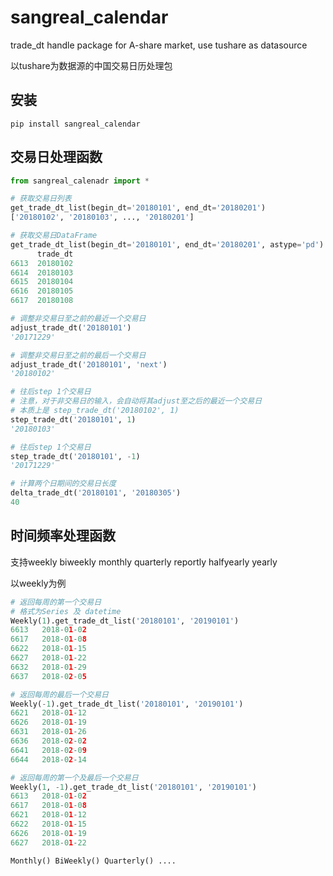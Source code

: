 # sangreal_calendar
trade_dt handle package for A-share market, use tushare as datasource

以tushare为数据源的中国交易日历处理包

## 安装

```pip install sangreal_calendar```

## 交易日处理函数

```python
from sangreal_calenadr import *

# 获取交易日列表
get_trade_dt_list(begin_dt='20180101', end_dt='20180201')
['20180102', '20180103', ..., '20180201']
```

```python
# 获取交易日DataFrame
get_trade_dt_list(begin_dt='20180101', end_dt='20180201', astype='pd')
      trade_dt
6613  20180102
6614  20180103
6615  20180104
6616  20180105
6617  20180108
```

```python
# 调整非交易日至之前的最近一个交易日
adjust_trade_dt('20180101')
'20171229'
```

```python
# 调整非交易日至之前的最后一个交易日
adjust_trade_dt('20180101', 'next')
'20180102'
```

```python
# 往后step 1个交易日
# 注意，对于非交易日的输入，会自动将其adjust至之后的最近一个交易日
# 本质上是 step_trade_dt('20180102', 1)
step_trade_dt('20180101', 1)
'20180103'
```

```python
# 往后step 1个交易日
step_trade_dt('20180101', -1)
'20171229'
```

```python
# 计算两个日期间的交易日长度
delta_trade_dt('20180101', '20180305')
40
```

## 时间频率处理函数

支持weekly biweekly monthly quarterly reportly halfyearly yearly

以weekly为例

```python
# 返回每周的第一个交易日
# 格式为Series 及 datetime
Weekly(1).get_trade_dt_list('20180101', '20190101')
6613   2018-01-02
6617   2018-01-08
6622   2018-01-15
6627   2018-01-22
6632   2018-01-29
6637   2018-02-05

# 返回每周的最后一个交易日
Weekly(-1).get_trade_dt_list('20180101', '20190101')
6621   2018-01-12
6626   2018-01-19
6631   2018-01-26
6636   2018-02-02
6641   2018-02-09
6644   2018-02-14

# 返回每周的第一个及最后一个交易日
Weekly(1, -1).get_trade_dt_list('20180101', '20190101')
6613   2018-01-02
6617   2018-01-08
6621   2018-01-12
6622   2018-01-15
6626   2018-01-19
6627   2018-01-22

Monthly() BiWeekly() Quarterly() ....
```







